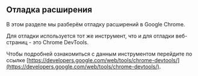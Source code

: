 ## Отладка расширения

В этом разделе мы разберём отладку расширений в Google Chrome.

Для отладки используется тот же инструмент, что и для отладки веб-страниц - это Chrome DevTools.

Чтобы подробней ознакомиться с данным инструментом перейдите по ссылке [https://developers.google.com/web/tools/chrome-devtools/](https://developers.google.com/web/tools/chrome-devtools/).

